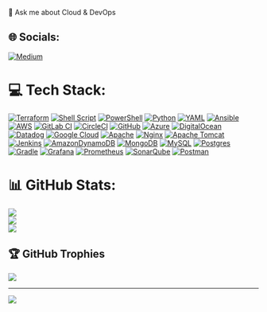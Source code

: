 💬 Ask me about Cloud & DevOps

## 🌐 Socials:
[![Medium](https://img.shields.io/badge/Medium-12100E?logo=medium&logoColor=white)](https://medium.com/@Harikrishnamaridi) 

# 💻 Tech Stack:
[![Terraform](https://img.shields.io/badge/terraform-%235835CC.svg?style=for-the-badge&logo=terraform&logoColor=white)](https://www.terraform.io/) [![Shell Script](https://img.shields.io/badge/shell_script-%23121011.svg?style=for-the-badge&logo=gnu-bash&logoColor=white)](https://www.gnu.org/software/bash/) [![PowerShell](https://img.shields.io/badge/PowerShell-%235391FE.svg?style=for-the-badge&logo=powershell&logoColor=white)](https://docs.microsoft.com/en-us/powershell/) [![Python](https://img.shields.io/badge/python-3670A0?style=for-the-badge&logo=python&logoColor=ffdd54)](https://www.python.org/) [![YAML](https://img.shields.io/badge/yaml-%23ffffff.svg?style=for-the-badge&logo=yaml&logoColor=151515)](https://yaml.org/) [![Ansible](https://img.shields.io/badge/ansible-%231A1918.svg?style=for-the-badge&logo=ansible&logoColor=white)](https://www.ansible.com/) [![AWS](https://img.shields.io/badge/AWS-%23FF9900.svg?style=for-the-badge&logo=amazon-aws&logoColor=white)](https://aws.amazon.com/) [![GitLab CI](https://img.shields.io/badge/gitlab%20CI-%23181717.svg?style=for-the-badge&logo=gitlab&logoColor=white)](https://about.gitlab.com/) [![CircleCI](https://img.shields.io/badge/circleci-%23161616.svg?style=for-the-badge&logo=circleci&logoColor=white)](https://circleci.com/) [![GitHub](https://img.shields.io/badge/github-%23121011.svg?style=for-the-badge&logo=github&logoColor=white)](https://github.com/) [![Azure](https://img.shields.io/badge/azure-%230072C6.svg?style=for-the-badge&logo=microsoftazure&logoColor=white)](https://azure.microsoft.com/) [![DigitalOcean](https://img.shields.io/badge/DigitalOcean-%230167ff.svg?style=for-the-badge&logo=digitalOcean&logoColor=white)](https://www.digitalocean.com/) [![Datadog](https://img.shields.io/badge/datadog-%23632CA6.svg?style=for-the-badge&logo=datadog&logoColor=white)](https://www.datadoghq.com/) [![Google Cloud](https://img.shields.io/badge/GoogleCloud-%234285F4.svg?style=for-the-badge&logo=google-cloud&logoColor=white)](https://cloud.google.com/) [![Apache](https://img.shields.io/badge/apache-%23D42029.svg?style=for-the-badge&logo=apache&logoColor=white)](https://httpd.apache.org/) [![Nginx](https://img.shields.io/badge/nginx-%23009639.svg?style=for-the-badge&logo=nginx&logoColor=white)](https://www.nginx.com/) [![Apache Tomcat](https://img.shields.io/badge/apache%20tomcat-%23F8DC75.svg?style=for-the-badge&logo=apache-tomcat&logoColor=black)](https://tomcat.apache.org/) 
[![Jenkins](https://img.shields.io/badge/jenkins-%232C5263.svg?style=for-the-badge&logo=jenkins&logoColor=white)](https://www.jenkins.io/) [![AmazonDynamoDB](https://img.shields.io/badge/Amazon%20DynamoDB-4053D6?style=for-the-badge&logo=Amazon%20DynamoDB&logoColor=white)](https://aws.amazon.com/dynamodb/) [![MongoDB](https://img.shields.io/badge/MongoDB-%234ea94b.svg?style=for-the-badge&logo=mongodb&logoColor=white)](https://www.mongodb.com/) [![MySQL](https://img.shields.io/badge/mysql-4479A1.svg?style=for-the-badge&logo=mysql&logoColor=white)](https://www.mysql.com/) [![Postgres](https://img.shields.io/badge/postgres-%23316192.svg?style=for-the-badge&logo=postgresql&logoColor=white)](https://www.postgresql.org/) [![Gradle](https://img.shields.io/badge/Gradle-02303A.svg?style=for-the-badge&logo=Gradle&logoColor=white)](https://gradle.org/) [![Grafana](https://img.shields.io/badge/grafana-%23F46800.svg?style=for-the-badge&logo=grafana&logoColor=white)](https://grafana.com/) [![Prometheus](https://img.shields.io/badge/Prometheus-E6522C?style=for-the-badge&logo=Prometheus&logoColor=white)](https://prometheus.io/) [![SonarQube](https://img.shields.io/badge/SonarQube-black?style=for-the-badge&logo=sonarqube&logoColor=4E9BCD)](https://www.sonarqube.org/) [![Postman](https://img.shields.io/badge/Postman-FF6C37?style=for-the-badge&logo=postman&logoColor=white)](https://www.postman.com/)

# 📊 GitHub Stats:
![](https://github-readme-stats.vercel.app/api?username=maridihk&theme=dark&hide_border=false&include_all_commits=false&count_private=false)<br/>
![](https://github-readme-streak-stats.herokuapp.com/?user=maridihk&theme=dark&hide_border=false)<br/>
![](https://github-readme-stats.vercel.app/api/top-langs/?username=maridihk&theme=dark&hide_border=false&include_all_commits=false&count_private=false&layout=compact)

## 🏆 GitHub Trophies
![](https://github-profile-trophy.vercel.app/?username=maridihk&theme=radical&no-frame=false&no-bg=true&margin-w=4)

---
[![](https://visitcount.itsvg.in/api?id=harikrishna&label=Profile%20Views&color=0&icon=5&pretty=true)](https://visitcount.itsvg.in)

<!-- Proudly created with GPRM ( https://gprm.itsvg.in ) -->
